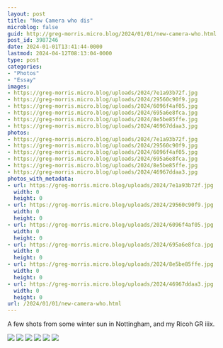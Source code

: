 ```yaml
---
layout: post
title: "New Camera who dis"
microblog: false
guid: http://greg-morris.micro.blog/2024/01/01/new-camera-who.html
post_id: 3987246
date: 2024-01-01T13:41:44-0000
lastmod: 2024-04-12T08:13:04-0000
type: post
categories:
- "Photos"
- "Essay"
images:
- https://greg-morris.micro.blog/uploads/2024/7e1a93b72f.jpg
- https://greg-morris.micro.blog/uploads/2024/29560c90f9.jpg
- https://greg-morris.micro.blog/uploads/2024/6096f4af05.jpg
- https://greg-morris.micro.blog/uploads/2024/695a6e8fca.jpg
- https://greg-morris.micro.blog/uploads/2024/8e5be85ffe.jpg
- https://greg-morris.micro.blog/uploads/2024/46967ddaa3.jpg
photos:
- https://greg-morris.micro.blog/uploads/2024/7e1a93b72f.jpg
- https://greg-morris.micro.blog/uploads/2024/29560c90f9.jpg
- https://greg-morris.micro.blog/uploads/2024/6096f4af05.jpg
- https://greg-morris.micro.blog/uploads/2024/695a6e8fca.jpg
- https://greg-morris.micro.blog/uploads/2024/8e5be85ffe.jpg
- https://greg-morris.micro.blog/uploads/2024/46967ddaa3.jpg
photos_with_metadata:
- url: https://greg-morris.micro.blog/uploads/2024/7e1a93b72f.jpg
  width: 0
  height: 0
- url: https://greg-morris.micro.blog/uploads/2024/29560c90f9.jpg
  width: 0
  height: 0
- url: https://greg-morris.micro.blog/uploads/2024/6096f4af05.jpg
  width: 0
  height: 0
- url: https://greg-morris.micro.blog/uploads/2024/695a6e8fca.jpg
  width: 0
  height: 0
- url: https://greg-morris.micro.blog/uploads/2024/8e5be85ffe.jpg
  width: 0
  height: 0
- url: https://greg-morris.micro.blog/uploads/2024/46967ddaa3.jpg
  width: 0
  height: 0
url: /2024/01/01/new-camera-who.html
---
```


A few shots from some winter sun in Nottingham, and my Ricoh GR iiix. 

<div class="gallery">
<img src="uploads/2024/7e1a93b72f.jpg">
<img src="uploads/2024/29560c90f9.jpg">
<img src="uploads/2024/6096f4af05.jpg">
<img src="uploads/2024/695a6e8fca.jpg">
<img src="uploads/2024/8e5be85ffe.jpg">
<img src="uploads/2024/46967ddaa3.jpg">
</div>
